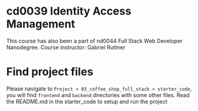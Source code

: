 # cd0039 Identity Access Management

This course has also been a part of nd0044 Full Stack Web Developer Nanodegree.
Course instructor: Gabriel Ruttner

# Find project files
Please navigate to `Project > 03_coffee_shop_full_stack > starter_code`, you will find 
`frontend` and `backend` directories with some other files.
Read the README.md in the starter_code to setup and run the project
